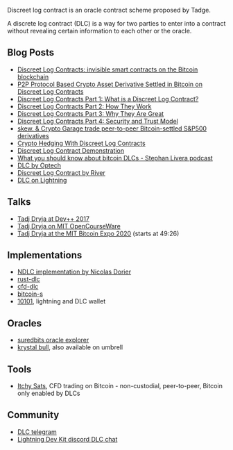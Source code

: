 Discreet log contract is an oracle contract scheme proposed by Tadge.

A discrete log contract (DLC) is a way for two parties to enter into a contract without revealing certain information to each other or the oracle.

## Blog Posts

* [Discreet Log Contracts: invisible smart contracts on the Bitcoin blockchain](https://medium.com/@gertjaap/discreet-log-contracts-invisible-smart-contracts-on-the-bitcoin-blockchain-cc8afbdbf0db)
* [P2P Protocol Based Crypto Asset Derivative Settled in Bitcoin on Discreet Log Contracts](https://medium.com/crypto-garage/p2p-protocol-based-crypto-asset-derivative-settled-in-bitcoin-on-discreet-log-contracts-13c823448ae8)
* [Discreet Log Contracts Part 1: What is a Discreet Log Contract?](https://suredbits.com/discreet-log-contracts-part-1-what-is-a-discreet-log-contract/)
* [Discreet Log Contracts Part 2: How They Work](https://suredbits.com/discreet-log-contracts-part-2-how-they-work-adaptor-version/)
* [Discreet Log Contracts Part 3: Why They Are Great](https://suredbits.com/discreet-log-contracts-part-3-why-they-are-great/)
* [Discreet Log Contracts Part 4: Security and Trust Model](https://suredbits.com/discreet-log-contracts-part-4-security-and-trust-model/)
* [skew. & Crypto Garage trade peer-to-peer Bitcoin-settled S&P500 derivatives](https://medium.com/crypto-garage/skew-crypto-garage-trade-peer-to-peer-bitcoin-settled-s-p500-derivatives-f9958db011dd)
* [Crypto Hedging With Discreet Log Contracts](https://suredbits.com/crypto-hedging-with-discreet-log-contracts/)
* [Discreet Log Contract Demonstration](https://suredbits.com/discreet-log-contract-demonstration/)
* [What you should know about bitcoin DLCs - Stephan Livera podcast](https://stephanlivera.com/episode/219/)
* [DLC by Optech](https://bitcoinops.org/en/topics/discreet-log-contracts/)
* [Discreet Log Contract by River](https://river.com/learn/terms/d/discreet-log-contract-dlc/)
* [DLC on Lightning](https://medium.com/crypto-garage/dlc-on-lightning-cb5d191f6e64)

## Talks

* [Tadj Dryja at Dev++ 2017](https://www.youtube.com/watch?v=FU-rA5dkTHI)
* [Tadj Dryja on MIT OpenCourseWare](https://www.youtube.com/watch?v=P6AX8KdXAts)
* [Tadj Dryja at the MIT Bitcoin Expo 2020](https://livestream.com/accounts/2261474/events/9019383/videos/202643580) (starts at 49:26)

## Implementations 
* [NDLC implementation by Nicolas Dorier](https://github.com/dgarage/NDLC) 
* [rust-dlc](https://github.com/p2pderivatives/rust-dlc)
* [cfd-dlc](https://github.com/p2pderivatives/cfd-dlc)
* [bitcoin-s](https://github.com/bitcoin-s/bitcoin-s)
* [10101](https://github.com/get10101/10101), lightning and DLC wallet

## Oracles
* [suredbits oracle explorer](https://oracle.suredbits.com/)
* [krystal bull](https://github.com/bitcoin-s/krystal-bull), also available on umbrell

## Tools 
* [Itchy Sats](https://github.com/itchysats/itchysats), CFD trading on Bitcoin - non-custodial, peer-to-peer, Bitcoin only enabled by DLCs

## Community 
* [DLC telegram](https://t.me/BitcoinDLCs)
* [Lightning Dev Kit discord DLC chat](https://discord.gg/5AcknnMfBw)
